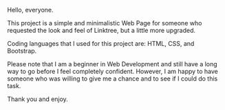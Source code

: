 Hello, everyone.

This project is a simple and minimalistic Web Page for someone who requested the look and feel of Linktree, but a little more upgraded.

Coding languages that I used for this project are: HTML, CSS, and Bootstrap.

Please note that I am a beginner in Web Development and still have a long way to go before I feel completely confident. However, I am happy to have someone who was willing to give me a chance and to see if I could do this task.

Thank you and enjoy.
